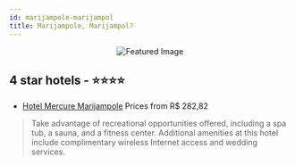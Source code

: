 ```yaml
---
id: marijampole-marijampol
title: Marijampole, Marijampol?
---
```


<center><img src="https://i.travelapi.com/hotels/3000000/2380000/2373900/2373889/7ab9424f_z.jpg" alt="Featured Image" /></center>


##  4 star hotels - ⭐️⭐️⭐️⭐️

-    [Hotel Mercure Marijampole](https://us.hurb.com/hotels/marijampole/hotel-mercure-marijampole-JNP-JP800877?cmp=18055) Prices from R$ 282,82
   > Take advantage of recreational opportunities offered, including a spa tub, a sauna, and a fitness center. Additional amenities at this hotel include complimentary wireless Internet access and wedding services.

